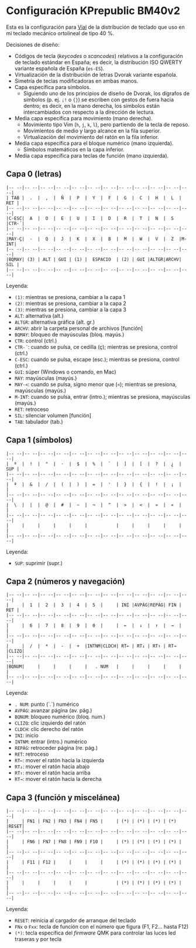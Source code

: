 Configuración KPrepublic BM40v2
===

Esta es la configuración para [Vial](https://get.vial.today) de la distribución de teclado que uso en mi teclado mecánico ortolineal de tipo 40 %.

Decisiones de diseño:

- Códigos de tecla (_keycodes_ o _scancodes_) relativos a la configuración de teclado estándar en España; es decir, la distribución ISO QWERTY variante española de España (`es-ES`).
- Virtualización de la distribución de letras Dvorak variante española.
- Simetría de teclas modificadoras en ambas manos.
- Capa específica para símbolos.
  - Siguiendo uno de los principios de diseño de Dvorak, los dígrafos de símbolos (p. ej. `¡!` o `{}`) se escriben con gestos de fuera hacia dentro; es decir, en la mano derecha, los símbolos están intercambiados con respecto a la dirección de lectura.
- Media capa específica para movimiento (mano derecha).
  - Movimiento tipo Vim (`h`, `j`, `k`, `l`), pero partiendo de la tecla de reposo.
  - Movimientos de medio y largo alcance  en la fila superior.
  - Virtualización del movimiento del ratón en la fila inferior.
- Media capa específica para el bloque numérico (mano izquierda).
  - Símbolos matemáticos en la capa inferior.
- Media capa específica para teclas de función (mano izquierda).


Capa 0 (letras)
---

```
|-- --|-- --|-- --|-- --|-- --|-- --|-- --|-- --|-- --|-- --|-- --|-- --|
| TAB |  .  |  ,  |  Ñ  |  P  |  Y  |  F  |  G  |  C  |  H  |  L  | RET |
|-- --|-- --|-- --|-- --|-- --|-- --|-- --|-- --|-- --|-- --|-- --|-- --|
|C-ESC|  A  |  O  |  E  |  U  |  I  |  D  |  R  |  T  |  N  |  S  |CTR-´|
|-- --|-- --|-- --|-- --|-- --|-- --|-- --|-- --|-- --|-- --|-- --|-- --|
|MAY-Ç|  -  |  Q  |  J  |  K  |  X  |  B  |  M  |  W  |  V  |  Z  |M-INT|
|-- --|-- --|-- --|-- --|-- --|-- --|-- --|-- --|-- --|-- --|-- --|-- --|
|BQMAY| (3) | ALT | GUI | (1) |  ESPACIO  | (2) | GUI |ALTGR|ARCHV| SIL |
|-- --|-- --|-- --|-- --|-- --|-- --|-- --|-- --|-- --|-- --|-- --|-- --|
```

Leyenda:

- `(1)`: mientras se presiona, cambiar a la capa 1
- `(2)`: mientras se presiona, cambiar a la capa 2
- `(3)`: mientras se presiona, cambiar a la capa 3
- `ALT`: alternativa (alt.)
- `ALTGR`: alternativa gráfica (alt. gr.)
- `ARCHV`: abrir la carpeta personal de archivos [función]
- `BQMAY`: bloqueo de mayúsculas (bloq. mayús.)
- `CTR`: control (ctrl.)
- `CTR-´`: cuando se pulsa, ce cedilla (ç); mientras se presiona, control (ctrl.)
- `C-ESC`:  cuando se pulsa, escape (esc.); mientras se presiona, control (ctrl.)
- `GUI`: súper (Windows o comando, en Mac)
- `MAY`: mayúsculas (mayús.)
- `MAY-<`: cuando se pulsa, signo menor que (`<`); mientras se presiona, mayúsculas (mayús.)
- `M-INT`: cuando se pulsa, entrar (intro.); mientras se presiona, mayúsculas (mayús.)
- `RET`: retroceso
- `SIL`: silenciar volumen [función]
- `TAB`: tabulador (tab.)

Capa 1 (símbolos)
------------------

```
|-- --|-- --|-- --|-- --|-- --|-- --|-- --|-- --|-- --|-- --|-- --|-- --|
|  º  |  !  |  "  |  ·  |  $  |  %  |  `  |  ]  |  [  |  ?  |  ¿  | SUP |
|-- --|-- --|-- --|-- --|-- --|-- --|-- --|-- --|-- --|-- --|-- --|-- --|
|  ª  |  &  |  /  |  (  |  )  |  =  |  '  |  }  |  {  |  !  |  ¡  |     |
|-- --|-- --|-- --|-- --|-- --|-- --|-- --|-- --|-- --|-- --|-- --|-- --|
|  \  |  |  |  @  |  #  |  ~  |  ¬  |  ^  |  >  |  <  |  »  |  «  |     |
|-- --|-- --|-- --|-- --|-- --|-- --|-- --|-- --|-- --|-- --|-- --|-- --|
|     |     |     |     |     |           |     |     |     |     |     |
|-- --|-- --|-- --|-- --|-- --|-- --|-- --|-- --|-- --|-- --|-- --|-- --|
```

Leyenda:

- `SUP`: suprimir (supr.)

Capa 2 (números y navegación)
---

```
|-- --|-- --|-- --|-- --|-- --|-- --|-- --|-- --|-- --|-- --|-- --|-- --|
|     |  1  |  2  |  3  |  4  |  5  |     | INI |AVPÁG|REPÁG| FIN | RET |
|-- --|-- --|-- --|-- --|-- --|-- --|-- --|-- --|-- --|-- --|-- --|-- --|
|     |  6  |  7  |  8  |  9  |  0  |     |  ←  |  ↓  |  ↑  |  →  |     |
|-- --|-- --|-- --|-- --|-- --|-- --|-- --|-- --|-- --|-- --|-- --|-- --|
|     |  /  |  *  |  -  |  +  |INTNM|CLDCH| RT← | RT↓ | RT↑ | RT→ |CLIZQ|
|-- --|-- --|-- --|-- --|-- --|-- --|-- --|-- --|-- --|-- --|-- --|-- --|
|BQNUM|     |     |     |     |   . NUM   |     |     |     |     |     |
|-- --|-- --|-- --|-- --|-- --|-- --|-- --|-- --|-- --|-- --|-- --|-- --|
```


Leyenda:

- `. NUM`: punto (´.`) numérico
- `AVPÁG`: avanzar página (av. pág.)
- `BQNUM`: bloqueo numérico (bloq. num.)
- `CLIZQ`: clic izquierdo del ratón
- `CLDCH`: clic derecho del ratón
- `INI`: inicio
- `INTNM`: entrar (intro.) numérico
- `REPÁG`: retroceder página (re. pág.)
- `RET`: retroceso
- `RT←`: mover el ratón hacia la izquierda
- `RT↓`: mover el ratón hacia abajo
- `RT↑`: mover el ratón hacia arriba
- `RT→`: mover el ratón hacia la derecha

Capa 3 (función y miscelánea)
---

```
|-- --|-- --|-- --|-- --|-- --|-- --|-- --|-- --|-- --|-- --|-- --|-- --|
|     | FN1 | FN2 | FN3 | FN4 | FN5 |     | (*) | (*) | (*) | (*) |RESET|
|-- --|-- --|-- --|-- --|-- --|-- --|-- --|-- --|-- --|-- --|-- --|-- --|
|     | FN6 | FN7 | FN8 | FN9 | F10 |     | (*) | (*) | (*) | (*) |     |
|-- --|-- --|-- --|-- --|-- --|-- --|-- --|-- --|-- --|-- --|-- --|-- --|
|     | F11 | F12 |     |     |     |     | (*) | (*) | (*) | (*) |     |
|-- --|-- --|-- --|-- --|-- --|-- --|-- --|-- --|-- --|-- --|-- --|-- --|
|     |     |     |     |     |           | (*) | (*) | (*) | (*) |     |
|-- --|-- --|-- --|-- --|-- --|-- --|-- --|-- --|-- --|-- --|-- --|-- --|
```


Leyenda:

- `RESET`: reinicia al cargador de arranque del teclado
- `FNx` o `Fxx`: tecla de función con el número que figura (F1, F2... hasta F12)
- `(*)`: tecla específica del _firmware_ QMK para controlar las luces led traseras y por tecla
